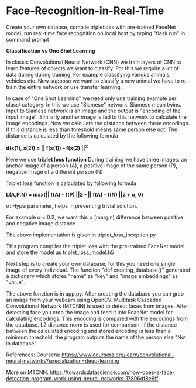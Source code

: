 # Face-Recognition-in-Real-Time
Create your own databse, compile tripletloss with pre-trained FaceNet model, run real-time face recognition on local host by typing "flask run" in command prompt

**Classification vs One Shot Learning**

In classic Convolutional Neural Network (CNN) we train layers of CNN to learn features of objects we want to classify. For this we require
a lot of data during during training. For example classifying various animals, vehicles etc. 
Now suppose we want to classify a new animal we have to re-train the entire network or use transfer learning.

In case of "One Shot Learning" we need only one training example per class/ category. In this we use "Siamese" network, Siamese mean twins.
Input to Siamese network is an image and the output is "encoding of the input image". Similarly another image is fed to this network to 
calculate the image encodings.
Now we calculate the distance between these encodings. If this distance is less than threshold means same person else not.
The distance is calculated by the following formula

**d(x(1), x(2)) = || f(x(1)) – f(x(2) ||<sup>2**

Here we use **triplet loss function**
During training we have three images: an anchor image of a person (A), a positive image of the same person (P), negative image of a different person (N)

Triplet loss function is calculated by following formula

**L(A,P,N) = max(|| f(A) – f(P) ||2 - || f(A) – f(N) ||2 + α, 0)**

α: Hyperparameter, helps in preventing trivial solution.

For example α = 0.2, we want this α (margin) difference between positive and negative image distance

The above implementation is given in triplet_loss_inception.py

This program compiles the triplet loss with the pre-trained FaceNet model and store the model as triplet_loss_model.h5

Next step is to create your own database, for this you need one single image of every individual. The function "def creating_database()" generated a dictionary which stores "name" as "key" and "image embeddings" as "value".

The above function is in app.py. After creating the database you can grab an image from your webcam using OpenCV. Multitask Cascaded Convolutional Network (MTCNN) is used to detect faces from images.
After detecting face you crop the image and feed it into FcaeNet model for calculating encodings. This encoding is compared with the encodings from the database. L2 distance norm is used for comparison. 
If the distance between the calculated encoding and stored encoding is less than a minimum threshold, the program outputs the name of the person else "Not in database".

References:
Coursera: https://www.coursera.org/learn/convolutional-neural-networks?specialization=deep-learning

More on MTCNN: https://towardsdatascience.com/how-does-a-face-detection-program-work-using-neural-networks-17896df8e6ff

